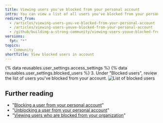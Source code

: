 ```yaml
---
title: Viewing users you've blocked from your personal account
intro: You can view a list of all users you've blocked from your personal account.
redirect_from:
  - /articles/viewing-users-you-ve-blocked-from-your-personal-account
  - /articles/viewing-users-youve-blocked-from-your-personal-account
  - /github/building-a-strong-community/viewing-users-youve-blocked-from-your-personal-account
versions:
  fpt: "*"
topics:
  - Community
shortTitle: View blocked users in account
---
```


{% data reusables.user_settings.access_settings %}
{% data reusables.user_settings.blocked_users %} 3. Under "Blocked users", review the list of users you've blocked from your account.
![List of blocked users](/assets/images/help/settings/list-of-blocked-users.png)

## Further reading

- "[Blocking a user from your personal account](/communities/maintaining-your-safety-on-github/blocking-a-user-from-your-personal-account)"
- "[Unblocking a user from your personal account](/communities/maintaining-your-safety-on-github/unblocking-a-user-from-your-personal-account)"
- "[Viewing users who are blocked from your organization](/communities/maintaining-your-safety-on-github/viewing-users-who-are-blocked-from-your-organization)"
